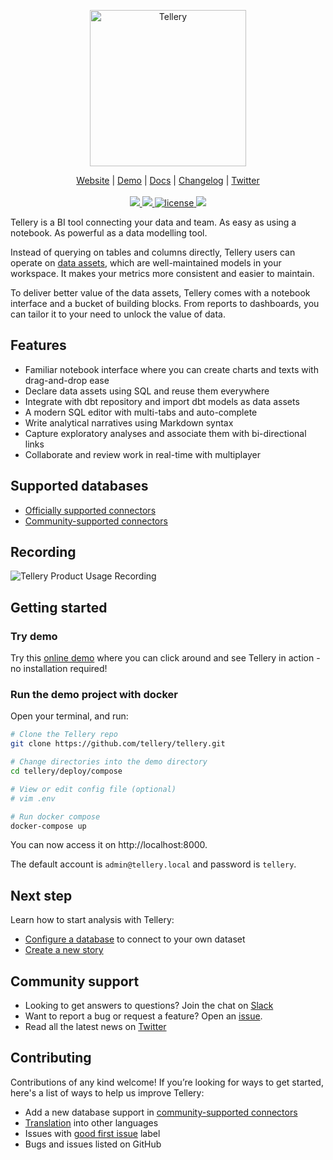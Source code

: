 <p align="center">
  <a href="https://tellery.io">
    <img src="https://tellery.io/img/logo-dark.png" width="250px" alt="Tellery" />
  </a>
</p>
<p align="center">
    <a href="https://tellery.io">Website</a> |
    <a href="https://demo.tellery.io">Demo</a> |
    <a href="https://tellery.io/docs">Docs</a> |
    <a href="https://tellery.io/docs/changelog">Changelog</a> |
    <a href="https://twitter.com/TelleryHQ">Twitter</a>
    <br /><br />
    <a href="https://github.com/tellery/tellery/actions/workflows/docker-tellery.yml">
        <img src="https://github.com/tellery/tellery/actions/workflows/docker-tellery.yml/badge.svg?branch=main" />
    </a>
    <a href="https://github.com/tellery/tellery/actions/workflows/codeql-analysis.yml">
        <img src="https://github.com/tellery/tellery/actions/workflows/codeql-analysis.yml/badge.svg" />
    </a>
    <a href="/LICENSE">
        <img alt="license" src="https://img.shields.io/github/license/tellery/tellery?logo=apache" alt="license" />
    </a>
    <a title="Crowdin" target="_blank" href="https://crowdin.com/project/tellery">
        <img src="https://badges.crowdin.net/tellery/localized.svg">
    </a>
</p>

Tellery is a BI tool connecting your data and team. As easy as using a notebook. As powerful as a data modelling tool.


Instead of querying on tables and columns directly, Tellery users can operate on [data assets](https://demo.tellery.io/story/vtkequmHGz5QBD9WjVflU), which are well-maintained models in your workspace. It makes your metrics more consistent and easier to maintain. 


To deliver better value of the data assets, Tellery comes with a notebook interface and a bucket of building blocks. From reports to dashboards, you can tailor it to your need to unlock the value of data.


## Features

- Familiar notebook interface where you can create charts and texts with drag-and-drop ease
- Declare data assets using SQL and reuse them everywhere 
- Integrate with dbt repository and import dbt models as data assets
- A modern SQL editor with multi-tabs and auto-complete
- Write analytical narratives using Markdown syntax
- Capture exploratory analyses and associate them with bi-directional links
- Collaborate and review work in real-time with multiplayer


## Supported databases

- [Officially supported connectors](https://tellery.io/docs/available-connectors)
- [Community-supported connectors](https://github.com/tellery/community-supported-connectors)


## Recording

![Tellery Product Usage Recording](https://tellery.io/img/home/tellery-usage-recording.gif)



## Getting started


### Try demo


Try this [online demo](https://demo.tellery.io) where you can click around and see Tellery in action - no installation required!


### Run the demo project with docker

Open your terminal, and run:

```bash
# Clone the Tellery repo
git clone https://github.com/tellery/tellery.git

# Change directories into the demo directory
cd tellery/deploy/compose

# View or edit config file (optional)
# vim .env

# Run docker compose
docker-compose up
```
You can now access it on http://localhost:8000.

The default account is `admin@tellery.local` and password is `tellery`.

## Next step

Learn how to start analysis with Tellery:

- [Configure a database](https://tellery.io/docs/how-to-use/configure-database/) to connect to your own dataset
- [Create a new story](https://tellery.io/docs/how-to-use/create-story)


## Community support

- Looking to get answers to questions? Join the chat on [Slack](https://join.slack.com/t/telleryio/shared_invite/zt-s37tgvo7-QBdpggK_uG6QqJVWhSXlFg)
- Want to report a bug or request a feature? Open an [issue](/issues/new).
- Read all the latest news on [Twitter](https://twitter.com/telleryhq)


## Contributing


Contributions of any kind welcome! If you’re looking for ways to get started, here's a list of ways to help us improve Tellery:


- Add a new database support in [community-supported connectors](https://github.com/tellery/community-supported-connectors)
- [Translation](https://crowdin.com/project/tellery) into other languages
- Issues with [good first issue](https://github.com/tellery/tellery/issues?q=is%3Aissue+is%3Aopen+label%3A%22good+first+issue%22) label
- Bugs and issues listed on GitHub

